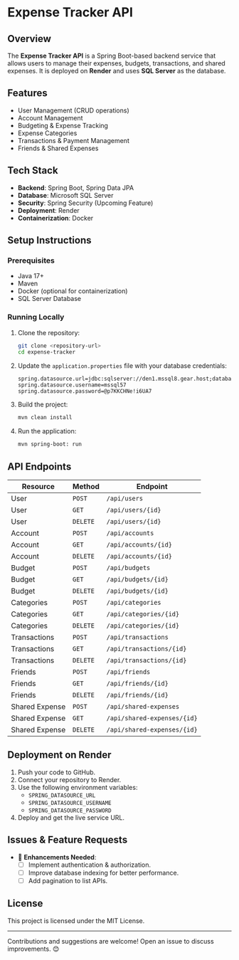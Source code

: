 # Expense Tracker API

## Overview
The **Expense Tracker API** is a Spring Boot-based backend service that allows users to manage their expenses, budgets, transactions, and shared expenses. It is deployed on **Render** and uses **SQL Server** as the database.

## Features
- User Management (CRUD operations)
- Account Management
- Budgeting & Expense Tracking
- Expense Categories
- Transactions & Payment Management
- Friends & Shared Expenses

## Tech Stack
- **Backend**: Spring Boot, Spring Data JPA
- **Database**: Microsoft SQL Server
- **Security**: Spring Security (Upcoming Feature)
- **Deployment**: Render
- **Containerization**: Docker

## Setup Instructions

### Prerequisites
- Java 17+
- Maven
- Docker (optional for containerization)
- SQL Server Database

### Running Locally
1. Clone the repository:
   ```sh
   git clone <repository-url>
   cd expense-tracker
2. Update the `application.properties` file with your database credentials:
   ```properties
   spring.datasource.url=jdbc:sqlserver://den1.mssql8.gear.host;databaseName=ExpanceTracker;encrypt=true;trustServerCertificate=true
   spring.datasource.username=mssql57
   spring.datasource.password=@p7KKCHNe!i6UA7
   ```
3. Build the project:
   ```sh
   mvn clean install
   ```
4. Run the application:
   ```sh
   mvn spring-boot: run
   ```

## API Endpoints
| Resource         | Method  | Endpoint                   |
|-----------------|--------|---------------------------|
| User           | `POST`  | `/api/users`              |
| User           | `GET`   | `/api/users/{id}`         |
| User           | `DELETE`| `/api/users/{id}`         |
| Account        | `POST`  | `/api/accounts`           |
| Account        | `GET`   | `/api/accounts/{id}`      |
| Account        | `DELETE`| `/api/accounts/{id}`      |
| Budget         | `POST`  | `/api/budgets`            |
| Budget         | `GET`   | `/api/budgets/{id}`       |
| Budget         | `DELETE`| `/api/budgets/{id}`       |
| Categories     | `POST`  | `/api/categories`         |
| Categories     | `GET`   | `/api/categories/{id}`    |
| Categories     | `DELETE`| `/api/categories/{id}`    |
| Transactions   | `POST`  | `/api/transactions`       |
| Transactions   | `GET`   | `/api/transactions/{id}`  |
| Transactions   | `DELETE`| `/api/transactions/{id}`  |
| Friends       | `POST`  | `/api/friends`            |
| Friends       | `GET`   | `/api/friends/{id}`       |
| Friends       | `DELETE`| `/api/friends/{id}`       |
| Shared Expense | `POST`  | `/api/shared-expenses`    |
| Shared Expense | `GET`   | `/api/shared-expenses/{id}` |
| Shared Expense | `DELETE`| `/api/shared-expenses/{id}` |

## Deployment on Render
1. Push your code to GitHub.
2. Connect your repository to Render.
3. Use the following environment variables:
   - `SPRING_DATASOURCE_URL`
   - `SPRING_DATASOURCE_USERNAME`
   - `SPRING_DATASOURCE_PASSWORD`
4. Deploy and get the live service URL.

## Issues & Feature Requests
- 🚀 **Enhancements Needed**:
  - [ ] Implement authentication & authorization.
  - [ ] Improve database indexing for better performance.
  - [ ] Add pagination to list APIs.

## License
This project is licensed under the MIT License.

---
Contributions and suggestions are welcome! Open an issue to discuss improvements. 😊
